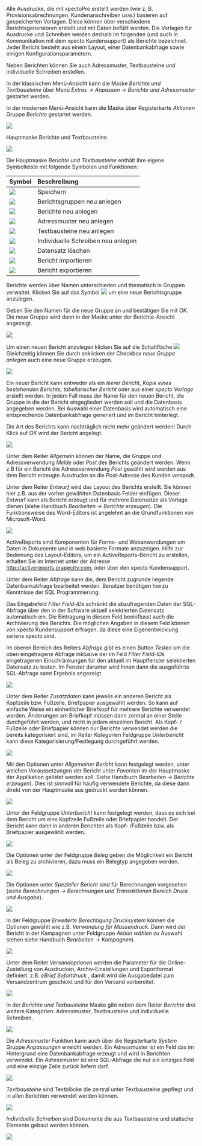 Alle Ausdrucke, die mit xpectoPro erstellt werden (wie z. B. Provisionsabrechnungen, Kundenanschreiben usw.) basieren auf gespeicherten Vorlagen. 
Diese können über verschiedene Berichtsgeneratoren erstellt und mit Daten befüllt werden. Die Vorlagen für Ausdrucke und Schreiben werden deshalb im folgenden (und auch in Kommunikation mit dem xpecto Kundensupport) als Berichte bezeichnet. Jeder Bericht besteht aus einem Layout, einer Datenbankabfrage sowie einigen Konfigurationsparametern. 

Neben Berichten können Sie auch Adressmuster, Textbausteine und individuelle Schreiben erstellen.

In der klassischen Menü-Ansicht kann die Maske *Berichte und Textbausteine* über Menü *Extras → Anpassen → Berichte und Adressmuster* gestartet werden.

In der modernen Menü-Ansicht kann die Maske über Registerkarte *Aktionen* Gruppe *Berichte* gestartet werden.

![](http://xpecto.github.io/docs/xpecto/Extras/Anpassen/Berichte_und_Adressmuster/Berichte_Menue.png)

Hauptmaske Berichte und Textbausteine.

![](http://xpecto.github.io/docs/xpecto/Extras/Anpassen/Berichte_und_Adressmuster/Berichte_Main.png)

Die Hauptmaske *Berichte und Textbausteine* enthält ihre eigene Symbolleiste mit folgende Symbolen und Funktionen:

| Symbol          |    Beschreibung     |  
| ------------- |:-------------| 
| ![](http://xpecto.github.io/docs/xpecto/Extras/Anpassen/Berichte_und_Adressmuster/Speichern.png)  | Speichern| 
| ![](http://xpecto.github.io/docs/xpecto/Extras/Anpassen/Berichte_und_Adressmuster/Berichtsgruppe_anlegen.png)  |Berichtsgruppen neu anlegen| 
| ![](http://xpecto.github.io/docs/xpecto/Extras/Anpassen/Berichte_und_Adressmuster/Bericht_anlegen.png)  | Berichte neu anlegen | 
| ![](http://xpecto.github.io/docs/xpecto/Extras/Anpassen/Berichte_und_Adressmuster/Adressmuster_anlegen.png)  | Adressmuster neu anlegen | 
| ![](http://xpecto.github.io/docs/xpecto/Extras/Anpassen/Berichte_und_Adressmuster/Textbaustein_anlegen.png)  | Textbausteine neu anlegen | 
| ![](http://xpecto.github.io/docs/xpecto/Extras/Anpassen/Berichte_und_Adressmuster/Individuelles_Schreiben_anlegen.png)  | Individuelle Schreiben neu anlegen | 
| ![](http://xpecto.github.io/docs/xpecto/Extras/Anpassen/Berichte_und_Adressmuster/Datensatz_loeschen.png)  | Datensatz löschen| 
| ![](http://xpecto.github.io/docs/xpecto/Extras/Anpassen/Berichte_und_Adressmuster/Bericht_importieren.png)  | Bericht importieren|
|![](http://xpecto.github.io/docs/xpecto/Extras/Anpassen/Berichte_und_Adressmuster/Bericht_exportieren.png)   | Bericht exportieren| 

Berichte werden über Namen unterschieden und thematisch in Gruppen verwaltet. Klicken Sie auf das Symbol ![](http://xpecto.github.io/docs/xpecto/Extras/Anpassen/Berichte_und_Adressmuster/Berichtsgruppe_anlegen.png) um eine neue Berichtsgruppe anzulegen. 

Geben Sie den Namen für die neue Gruppe an und bestätigen Sie mit *OK*. Die neue Gruppe wird dann in der Maske unter der Berichte-Ansicht angezeigt.

 ![](http://xpecto.github.io/docs/xpecto/Extras/Anpassen/Berichte_und_Adressmuster/Berichtsgruppe.png)

Um einen neuen Bericht anzulegen klicken Sie auf die Schaltfläche ![](http://xpecto.github.io/docs/xpecto/Extras/Anpassen/Berichte_und_Adressmuster/Bericht_anlegen.png)
 Gleichzeitig können Sie durch anklicken der Checkbox *neue Gruppe anlegen* auch eine neue Gruppe erzeugen.

![](http://xpecto.github.io/docs/xpecto/Extras/Anpassen/Berichte_und_Adressmuster/Bericht_Gruppe.png)

Ein neuer Bericht kann entweder als ein *leerer Bericht*, *Kopie eines bestehenden Berichts*, *tabellarischer Bericht* oder aus einer *xpecto Vorlage* erstellt werden. 
In jedem Fall muss der Name für den neuen Bericht, die Gruppe in die der Bericht eingegliedert werden soll und die Datenbasis angegeben werden. Bei Auswahl einer Datenbasis wird automatisch eine entsprechende Datenbankabfrage generiert und im Bericht hinterlegt. 

Die Art des Berichts kann nachträglich nicht mehr geändert werden! Durch Klick auf *OK* wird der Bericht angelegt.

![](http://xpecto.github.io/docs/xpecto/Extras/Anpassen/Berichte_und_Adressmuster/Bericht_neu.png)

Unter dem Reiter *Allgemein* können der Name, die Gruppe und Adressverwendung *Melde* oder *Post* des Berichts geändert werden. Wenn z.B für ein Bericht die Adressverwendung *Post* gewählt wird werden aus dem Bericht erzeugte Ausdrucke an die Post-Adresse des Kunden versandt. 

Unter dem Reiter *Entwurf* wird das Layout des Berichts erstellt. Sie können hier z.B. aus der vorher gewählten Datenbasis Felder einfügen.
Dieser Entwurf kann als Bericht erzeugt und für mehrere Datensätze als Vorlage dienen (siehe Handbuch *Bearbeiten → Berichte erzeugen*). Die Funktionsweise des Word-Editors ist angelehnt an die Grundfunktionen von Microsoft-Word.

![](http://xpecto.github.io/docs/xpecto/Extras/Anpassen/Berichte_und_Adressmuster/Bericht_Entwurf.png)

ActiveReports sind Komponenten für Forms- und Webanwendungen um Daten in Dokumente und in web basierte Formate anzuzeigen. Hilfe zur Bedienung des Layout-Editors, um ein ActiveReports-Bericht zu erstellen, erhalten Sie im Internet unter der Adresse http://activereports.grapecity.com, oder über den xpecto Kundensupport.

Unter dem Reiter *Abfrage* kann die, dem Bericht zugrunde liegende Datenbankabfrage bearbeitet werden. 
Benutzer benötigen hierzu Kenntnisse der SQL Programmierung. 

Das Eingabefeld *Filter Field-IDs* schränkt die abzufragenden Daten der SQL-Abfrage über den in der Software aktuell selektierten Datensatz automatisch ein. Die Eintragung in diesem Feld beeinflusst auch die Archivierung des Berichts. Die möglichen Angaben in diesem Feld können von xpecto Kundensupport erfragen, da diese eine Eigenentwicklung seitens xpecto sind.

Im oberen Bereich des Reiters *Abfrage* gibt es einen Button *Testen* um die oben eingetragene Abfrage inklusive der im Feld *Filter Field-IDs* eingetragenen Einschränkungen für den aktuell im Hauptfenster selektierten Datensatz zu testen. Im Fenster darunter wird Ihnen dann die ausgeführte SQL-Abfrage samt Ergebnis angezeigt.

![](http://xpecto.github.io/docs/xpecto/Extras/Anpassen/Berichte_und_Adressmuster/Filter_Field_ID.png)

Unter dem Reiter *Zusatzdaten* kann jeweils ein anderen Bericht als Kopfzeile bzw. Fußzeile, Briefpapier ausgewählt werden. So kann auf einfache Weise ein einheitlicher Briefkopf für mehrere Berichte verwendet werden. Änderungen am Briefkopf müssen dann zentral an einer Stelle durchgeführt werden, und nicht in jedem einzelnen Bericht. Als Kopf- / Fußzeile oder Briefpapier können nur Berichte verwendet werden die bereits kategorisiert sind, im Reiter *Kategorien* Feldgruppe *Unterbericht* kann diese Kategorisierung/Festlegung durchgeführt werden.

![](http://xpecto.github.io/docs/xpecto/Extras/Anpassen/Berichte_und_Adressmuster/Zusatzdaten.png)

Mit den Optionen unter *Allgemeiner Bericht* kann festgelegt werden, unter welchen Voraussetzungen der Bericht unter *Favoriten* im der Hauptmaske der Applikation gelistet werden soll. Siehe Handbuch *Bearbeiten → Berichte erzeugen*). Dies ist sinnvoll für häufig verwendete Berichte, da diese dann direkt von der Hauptmaske aus gedruckt werden können.

![](http://xpecto.github.io/docs/xpecto/Extras/Anpassen/Berichte_und_Adressmuster/Bericht_Kategorien.png)

Unter der Feldgruppe *Unterbericht* kann festgelegt werden, dass es sich bei dem Bericht um eine Kopfzeile Fußzeile oder Briefpapier handelt. Der Bericht kann dann in anderen Berichten als Kopf- /Fußzeile bzw. als Briefpapier ausgewählt werden. 

![](http://xpecto.github.io/docs/xpecto/Extras/Anpassen/Berichte_und_Adressmuster/Unterbericht.png)

Die Optionen unter der Feldgruppe *Beleg* geben die Möglichkeit ein Bericht als Beleg zu archivieren, dazu muss ein Belegtyp angegeben werden.

![](http://xpecto.github.io/docs/xpecto/Extras/Anpassen/Berichte_und_Adressmuster/Beleg.png)

 Die Optionen unter *Spezieller Bericht* sind für Berechnungen vorgesehen (siehe *Berechnungen → Berechnungen und Transaktionen Bereich Druck und Ausgabe*). 
 
![](http://xpecto.github.io/docs/xpecto/Extras/Anpassen/Berichte_und_Adressmuster/Spezieller_Bericht.png)

In der Feldgruppe *Erweiterte Berechtigung Drucksystem* können die Optionen gewählt 
 wie z.B. *Verwendung für Massendruck*. Dann wird der Bericht in der Kampagnen unter Feldgruppe *Aktion wählen* zu Auswahl stehen siehe Handbuch *Bearbeiten → Kampagnen*).

![](http://xpecto.github.io/docs/xpecto/Extras/Anpassen/Berichte_und_Adressmuster/Erweiterte_Berechtigungen.png)

Unter dem Reiter *Versandoptionen* werden die Parameter für die Online-Zustellung von Ausdrucken, Archiv-Einstellungen und Exportformat definiert. z.B. *eBrief Sofortdruck* , damit wird die Ausgabedatei zum Versandzentrum geschickt und für den Versand vorbereitet.

![](http://xpecto.github.io/docs/xpecto/Extras/Anpassen/Berichte_und_Adressmuster/Berichte_Versandoptionen.png)

In der *Berichte und Texbausteine* Maske gibt neben dem Reiter *Berichte* drei weitere Kategorien:  Adressmuster, Textbausteine und individuelle Schreiben.

![](http://xpecto.github.io/docs/xpecto/Extras/Anpassen/Berichte_und_Adressmuster/Berichte_Reiter.png)


Die *Adressmuster* Funktion kann auch über die Registerkarte *System* Gruppe *Anpassungen* erreicht werden.
Ein Adressmuster ist ein Feld das im Hintergrund eine Datenbankabfrage erzeugt und wird in Berichten verwendet.
Ein *Adressmuster* ist eine SQL-Abfrage die nur ein einziges Feld und eine einzige Zeile zurück liefern darf.

![](http://xpecto.github.io/docs/xpecto/Extras/Anpassen/Berichte_und_Adressmuster/Berichte_Adressmuster.png)

*Textbausteine* sind Textblöcke die zentral unter Textbausteine gepflegt und in allen Berichten verwendet werden können. 

![](http://xpecto.github.io/docs/xpecto/Extras/Anpassen/Berichte_und_Adressmuster/Berichte_Textbausteine.png)

*Individuelle Schreiben* sind Dokumente die aus Textbausteine und statische Elemente gebaut werden können.

![](http://xpecto.github.io/docs/xpecto/Extras/Anpassen/Berichte_und_Adressmuster/Individuelles_Schreiben.png)